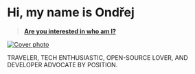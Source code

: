 # Hi, my name is Ondřej

> __[Are you interested in who am I?](https://ondrej.chrastina.tech)__

[![Cover photo](https://raw.githubusercontent.com/Simply007/Simply007/master/1500x500.jpg "Death Valley")](https://ondrej.chrastina.tech)

TRAVELER, TECH ENTHUSIASTIC, OPEN-SOURCE LOVER, AND DEVELOPER ADVOCATE BY POSITION.
